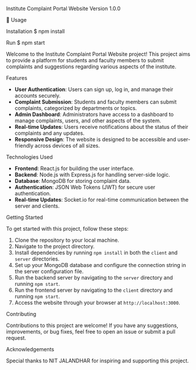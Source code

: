 Institute Complaint Portal Website
Version
1.0.0

📝 Usage

Installation
$ npm install

Run
$ npm start

Welcome to the Institute Complaint Portal Website project! This project aims to provide a platform for students and faculty members to submit complaints and suggestions regarding various aspects of the institute.

Features

- **User Authentication**: Users can sign up, log in, and manage their accounts securely.
- **Complaint Submission**: Students and faculty members can submit complaints, categorized by departments or topics.
- **Admin Dashboard**: Administrators have access to a dashboard to manage complaints, users, and other aspects of the system.
- **Real-time Updates**: Users receive notifications about the status of their complaints and any updates.
- **Responsive Design**: The website is designed to be accessible and user-friendly across devices of all sizes.

Technologies Used

- **Frontend**: React.js for building the user interface.
- **Backend**: Node.js with Express.js for handling server-side logic.
- **Database**: MongoDB for storing complaint data.
- **Authentication**: JSON Web Tokens (JWT) for secure user authentication.
- **Real-time Updates**: Socket.io for real-time communication between the server and clients.

 Getting Started

To get started with this project, follow these steps:

1. Clone the repository to your local machine.
2. Navigate to the project directory.
3. Install dependencies by running `npm install` in both the `client` and `server` directories.
4. Set up your MongoDB database and configure the connection string in the server configuration file.
5. Run the backend server by navigating to the `server` directory and running `npm start`.
6. Run the frontend server by navigating to the `client` directory and running `npm start`.
7. Access the website through your browser at `http://localhost:3000`.

Contributing

Contributions to this project are welcome! If you have any suggestions, improvements, or bug fixes, feel free to open an issue or submit a pull request.

Acknowledgements

Special thanks to NIT JALANDHAR for inspiring and supporting this project.
